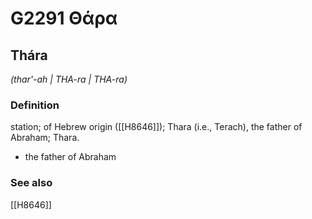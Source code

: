 # G2291 Θάρα

## Thára

_(thar'-ah | THA-ra | THA-ra)_

### Definition

station; of Hebrew origin ([[H8646]]); Thara (i.e., Terach), the father of Abraham; Thara.

- the father of Abraham

### See also

[[H8646]]

